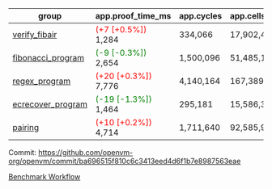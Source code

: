 | group | app.proof_time_ms | app.cycles | app.cells_used | leaf.proof_time_ms | leaf.cycles | leaf.cells_used |
| -- | -- | -- | -- | -- | -- | -- |
| [verify_fibair](https://github.com/openvm-org/openvm/blob/benchmark-results/benchmarks-pr/1464/verify_fibair-ba696515f810c6c3413eed4d6f1b7e8987563eae.md) |<span style='color: red'>(+7 [+0.5%])</span> 1,284 |  334,066 |  17,902,490 |- | - | - |
| [fibonacci_program](https://github.com/openvm-org/openvm/blob/benchmark-results/benchmarks-pr/1464/fibonacci-ba696515f810c6c3413eed4d6f1b7e8987563eae.md) |<span style='color: green'>(-9 [-0.3%])</span> 2,654 |  1,500,096 |  51,485,167 |- | - | - |
| [regex_program](https://github.com/openvm-org/openvm/blob/benchmark-results/benchmarks-pr/1464/regex-ba696515f810c6c3413eed4d6f1b7e8987563eae.md) |<span style='color: red'>(+20 [+0.3%])</span> 7,776 |  4,140,164 |  167,389,450 |- | - | - |
| [ecrecover_program](https://github.com/openvm-org/openvm/blob/benchmark-results/benchmarks-pr/1464/ecrecover-ba696515f810c6c3413eed4d6f1b7e8987563eae.md) |<span style='color: green'>(-19 [-1.3%])</span> 1,464 |  295,181 |  15,586,346 |- | - | - |
| [pairing](https://github.com/openvm-org/openvm/blob/benchmark-results/benchmarks-pr/1464/pairing-ba696515f810c6c3413eed4d6f1b7e8987563eae.md) |<span style='color: red'>(+10 [+0.2%])</span> 4,714 |  1,711,640 |  92,585,975 |- | - | - |


Commit: https://github.com/openvm-org/openvm/commit/ba696515f810c6c3413eed4d6f1b7e8987563eae

[Benchmark Workflow](https://github.com/openvm-org/openvm/actions/runs/13906109480)
